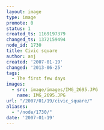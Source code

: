```yaml
---
layout: image
type: image
promote: 0
status: 1
created_ts: 1169197379
changed_ts: 1372159494
node_id: 1730
title: Civic square
author: anj
created: '2007-01-19'
changed: '2013-06-25'
tags:
  - The first few days
images:
  - src: image/images/IMG_2695.JPG
    name: IMG_2695.JPG
url: "/2007/01/19/civic_square/"
aliases:
  - "/node/1730/"
date: '2007-01-19'
---
```


